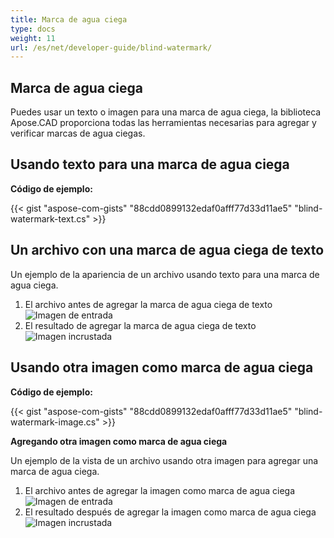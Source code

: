 ```yaml
---
title: Marca de agua ciega
type: docs
weight: 11
url: /es/net/developer-guide/blind-watermark/
---
```


## **Marca de agua ciega**

Puedes usar un texto o imagen para una marca de agua ciega, la biblioteca Apose.CAD proporciona todas las herramientas necesarias para agregar y verificar marcas de agua ciegas.

## **Usando texto para una marca de agua ciega**

**Código de ejemplo:**

{{< gist "aspose-com-gists" "88cdd0899132edaf0afff77d33d11ae5" "blind-watermark-text.cs" >}}

## **Un archivo con una marca de agua ciega de texto**

Un ejemplo de la apariencia de un archivo usando texto para una marca de agua ciega.

1. El archivo antes de agregar la marca de agua ciega de texto<br>
![Imagen de entrada](/cad/_assets/guide/blind-watermark/Tyrannosaurus.dxf_input.png)<br>
1. El resultado de agregar la marca de agua ciega de texto<br>
![Imagen incrustada](/cad/_assets/guide/blind-watermark/Tyrannosaurus.dxf_embedded.png)

## **Usando otra imagen como marca de agua ciega**

**Código de ejemplo:**

{{< gist "aspose-com-gists" "88cdd0899132edaf0afff77d33d11ae5" "blind-watermark-image.cs" >}}

**Agregando otra imagen como marca de agua ciega**

Un ejemplo de la vista de un archivo usando otra imagen para agregar una marca de agua ciega.

1. El archivo antes de agregar la imagen como marca de agua ciega<br>
![Imagen de entrada](/cad/_assets/guide/blind-watermark/robot_handling_cell.dwg_input.png)<br>
1. El resultado después de agregar la imagen como marca de agua ciega<br>
![Imagen incrustada](/cad/_assets/guide/blind-watermark/robot_handling_cell.dwg_embedded.png)

